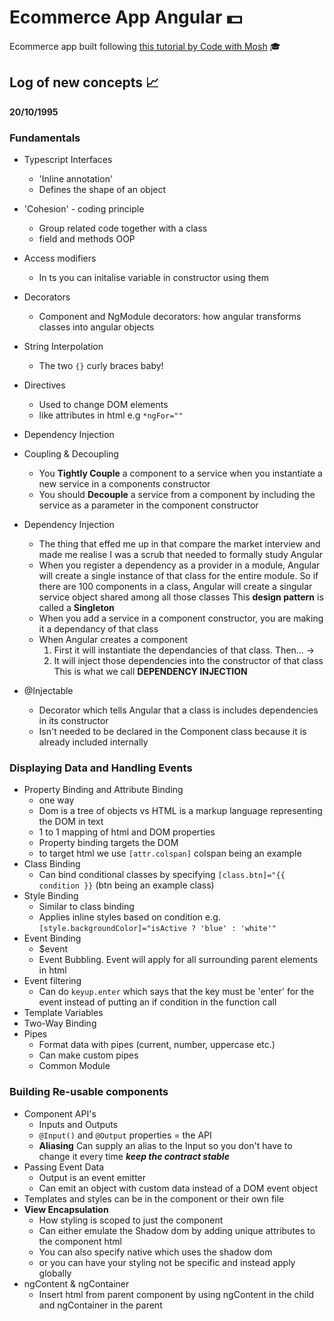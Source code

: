 # Ecommerce App Angular 💵
Ecommerce app built following [this tutorial by Code with Mosh](https://codewithmosh.com/p/angular-master-class) 🎓

## Log of new concepts 📈
**20/10/1995**
### Fundamentals
- Typescript Interfaces
    - 'Inline annotation'
    - Defines the shape of an object
- 'Cohesion' - coding principle
    - Group related code together with a class
    - field and methods OOP
- Access modifiers
    - In ts you can initalise variable in constructor using them
- Decorators
    - Component and NgModule decorators: how angular transforms classes
    into angular objects
- String Interpolation
    - The two `{}` curly braces baby!
- Directives
    - Used to change DOM elements
    - like attributes in html e.g `*ngFor=""`
- Dependency Injection
- Coupling & Decoupling
    - You **Tightly Couple** a component to a service when you instantiate a new service in a components constructor
    - You should **Decouple** a service from a component by including the service as a parameter in the component constructor

- Dependency Injection
    - The thing that effed me up in that compare the market interview and made me realise I was a scrub that needed to formally study Angular
    - When you register a dependency as a provider in a module, Angular will create a single instance of that class for the entire module. So if there are 100 components in a class, Angular will create a singular service object shared among all those classes This **design pattern** is called a **Singleton**
    - When you add a service in a component constructor, you are making it a dependancy of that class
    - When Angular creates a component
        1. First it will instantiate the dependancies of that class. Then... ->
        2. It will inject those dependencies into the constructor of that class
    This is what we call **DEPENDENCY INJECTION**

- @Injectable
    - Decorator which tells Angular that a class is includes dependencies in its constructor
    - Isn't needed to be declared in the Component class because it is already included internally
### Displaying Data and Handling Events
- Property Binding and Attribute Binding
    - one way
    - Dom is a tree of objects vs HTML is a markup language representing the DOM in text
    - 1 to 1 mapping of html and DOM properties
    - Property binding targets the DOM
    - to target html we use `[attr.colspan]` colspan being an example
- Class Binding
    - Can bind conditional classes by specifying `[class.btn]="{{ condition }}` (btn being an example class)
- Style Binding
    - Similar to class binding
    - Applies inline styles based on condition e.g. `[style.backgroundColor]="isActive ? 'blue' : 'white'"`
- Event Binding
    - $event
    - Event Bubbling. Event will apply for all surrounding parent elements in html
- Event filtering
    - Can do `keyup.enter` which says that the key must be 'enter' for the event instead of putting an if condition in the function call
- Template Variables
- Two-Way Binding
- Pipes
    - Format data with pipes (current, number, uppercase etc.)
    - Can make custom pipes
    - Common Module
### Building Re-usable components
- Component API's
    - Inputs and Outputs
    - `@Input()` and `@Output` properties = the API
    - **Aliasing** Can supply an alias to the Input so you don't have to change it every time ***keep the contract stable***
- Passing Event Data
    - Output is an event emitter
    - Can emit an object with custom data instead of a DOM event object
- Templates and styles can be in the component or their own file
- **View Encapsulation**
    - How styling is scoped to just the component
    - Can either emulate the Shadow dom by adding unique attributes to the component html
    - You can also specify native which uses the shadow dom
    - or you can have your styling not be specific and instead apply globally
- ngContent & ngContainer
    - Insert html from parent component by using ngContent in the child and ngContainer in the parent